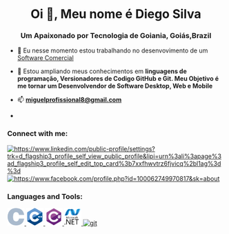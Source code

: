 <h1 align="center">Oi 👋, Meu nome é Diego Silva</h1>
<h3 align="center">Um Apaixonado por Tecnologia de Goiania, Goiás,Brazil</h3>

- 🔭  Eu nesse momento estou trabalhando no desenvovimento de um [Software Comercial](https://github.com/miguelprofissional/Software-Comercial.git)

- 🌱  Estou ampliando meus conhecimentos em  **linguagens de programação, Versionadores de Codigo GitHub e Git. Meu Objetivo é me tornar um Desenvolvendor de Software Desktop, Web e Mobile**

- 📫 **miguelprofissional8@gmail.com**
- 

<h3 align="left">Connect with me:</h3>
<p align="left">
<a href="https://linkedin.com/in/https://www.linkedin.com/public-profile/settings?trk=d_flagship3_profile_self_view_public_profile&lipi=urn%3ali%3apage%3ad_flagship3_profile_self_edit_top_card%3b7xxfhwvtrz6fjvicq%2bl1ag%3d%3d" target="blank"><img align="center" src="https://raw.githubusercontent.com/rahuldkjain/github-profile-readme-generator/neutral-icons/src/images/icons/Social/linked-in-alt.svg" alt="https://www.linkedin.com/public-profile/settings?trk=d_flagship3_profile_self_view_public_profile&lipi=urn%3ali%3apage%3ad_flagship3_profile_self_edit_top_card%3b7xxfhwvtrz6fjvicq%2bl1ag%3d%3d" height="30" width="40" /></a>
<a href="https://fb.com/https://www.facebook.com/profile.php?id=100062749970817&sk=about" target="blank"><img align="center" src="https://raw.githubusercontent.com/rahuldkjain/github-profile-readme-generator/neutral-icons/src/images/icons/Social/facebook.svg" alt="https://www.facebook.com/profile.php?id=100062749970817&sk=about" height="30" width="40" /></a>
</p>

<h3 align="left">Languages and Tools:</h3>
<p align="left"> <a href="https://www.cprogramming.com/" target="_blank"> <img src="https://raw.githubusercontent.com/devicons/devicon/master/icons/c/c-original.svg" alt="c" width="40" height="40"/> </a> <a href="https://www.w3schools.com/cpp/" target="_blank"> <img src="https://raw.githubusercontent.com/devicons/devicon/master/icons/cplusplus/cplusplus-original.svg" alt="cplusplus" width="40" height="40"/> </a> <a href="https://www.w3schools.com/cs/" target="_blank"> <img src="https://raw.githubusercontent.com/devicons/devicon/master/icons/csharp/csharp-original.svg" alt="csharp" width="40" height="40"/> </a> <a href="https://dotnet.microsoft.com/" target="_blank"> <img src="https://raw.githubusercontent.com/devicons/devicon/master/icons/dot-net/dot-net-original-wordmark.svg" alt="dotnet" width="40" height="40"/> </a> <a href="https://git-scm.com/" target="_blank"> <img src="https://www.vectorlogo.zone/logos/git-scm/git-scm-icon.svg" alt="git" width="40" height="40"/> </a> </p>

<!---
miguelprofissional/miguelprofissional is a ✨ special ✨ repository because its `README.md` (this file) appears on your GitHub profile.
You can click the Preview link to take a look at your changes.
--->
